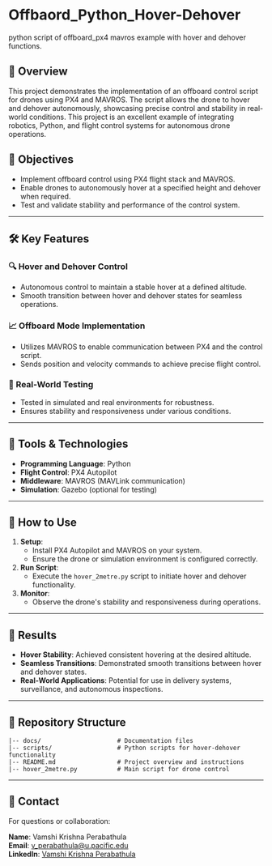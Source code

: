 # Offbaord_Python_Hover-Dehover
python script of offboard_px4 mavros example with hover and dehover functions.

## 📖 Overview
This project demonstrates the implementation of an offboard control script for drones using PX4 and MAVROS. The script allows the drone to hover and dehover autonomously, showcasing precise control and stability in real-world conditions. This project is an excellent example of integrating robotics, Python, and flight control systems for autonomous drone operations.

## 🎯 Objectives
- Implement offboard control using PX4 flight stack and MAVROS.
- Enable drones to autonomously hover at a specified height and dehover when required.
- Test and validate stability and performance of the control system.

---

## 🛠️ Key Features

### 🔍 Hover and Dehover Control
- Autonomous control to maintain a stable hover at a defined altitude.
- Smooth transition between hover and dehover states for seamless operations.

### 📈 Offboard Mode Implementation
- Utilizes MAVROS to enable communication between PX4 and the control script.
- Sends position and velocity commands to achieve precise flight control.

### 🎨 Real-World Testing
- Tested in simulated and real environments for robustness.
- Ensures stability and responsiveness under various conditions.

---

## 🧰 Tools & Technologies
- **Programming Language**: Python
- **Flight Control**: PX4 Autopilot
- **Middleware**: MAVROS (MAVLink communication)
- **Simulation**: Gazebo (optional for testing)

---

## 🚀 How to Use

1. **Setup**:
   - Install PX4 Autopilot and MAVROS on your system.
   - Ensure the drone or simulation environment is configured correctly.
2. **Run Script**:
   - Execute the `hover_2metre.py` script to initiate hover and dehover functionality.
3. **Monitor**:
   - Observe the drone's stability and responsiveness during operations.

---

## 🎨 Results
- **Hover Stability**: Achieved consistent hovering at the desired altitude.
- **Seamless Transitions**: Demonstrated smooth transitions between hover and dehover states.
- **Real-World Applications**: Potential for use in delivery systems, surveillance, and autonomous inspections.

---

## 📁 Repository Structure
```
|-- docs/                     # Documentation files
|-- scripts/                  # Python scripts for hover-dehover functionality
|-- README.md                 # Project overview and instructions
|-- hover_2metre.py           # Main script for drone control
```

---

## 📩 Contact
For questions or collaboration:

**Name**: Vamshi Krishna Perabathula  
**Email**: [v_perabathula@u.pacific.edu](mailto:v_perabathula@u.pacific.edu)  
**LinkedIn**: [Vamshi Krishna Perabathula](https://www.linkedin.com/in/vk-perabathula/)
